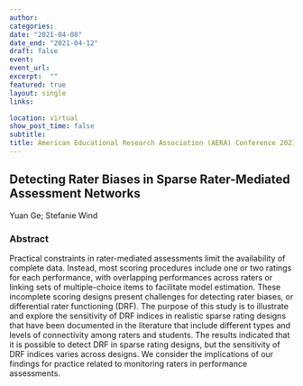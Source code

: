 ```yaml
---
author:
categories:
date: "2021-04-08"
date_end: "2021-04-12"
draft: false
event: 
event_url: 
excerpt:  ""
featured: true
layout: single
links:

location: virtual
show_post_time: false
subtitle: 
title: American Educational Research Association (AERA) Conference 2021
---
```


## Detecting Rater Biases in Sparse Rater-Mediated Assessment Networks
Yuan Ge; Stefanie Wind
### Abstract

Practical constraints in rater-mediated assessments limit the availability of complete data. Instead, most scoring procedures include one or two ratings for each performance, with overlapping performances across raters or linking sets of multiple-choice items to facilitate model estimation. These incomplete scoring designs present challenges for detecting rater biases, or differential rater functioning (DRF). The purpose of this study is to illustrate and explore the sensitivity of DRF indices in realistic sparse rating designs that have been documented in the literature that include different types and levels of connectivity among raters and students. The results indicated that it is possible to detect DRF in sparse rating designs, but the sensitivity of DRF indices varies across designs. We consider the implications of our findings for practice related to monitoring raters in performance assessments.